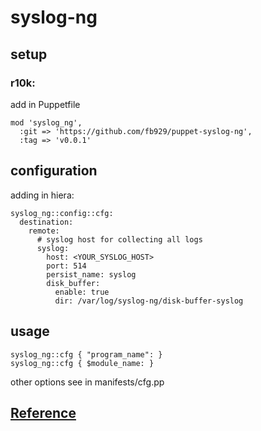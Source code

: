 # syslog-ng
## setup
### r10k:
add in Puppetfile
```
mod 'syslog_ng',
  :git => 'https://github.com/fb929/puppet-syslog-ng',
  :tag => 'v0.0.1'
```
## configuration
adding in hiera:
```
syslog_ng::config::cfg:
  destination:
    remote:
      # syslog host for collecting all logs
      syslog:
        host: <YOUR_SYSLOG_HOST>
        port: 514
        persist_name: syslog
        disk_buffer:
          enable: true
          dir: /var/log/syslog-ng/disk-buffer-syslog
```
## usage
```
syslog_ng::cfg { "program_name": }
syslog_ng::cfg { $module_name: }
```
other options see in manifests/cfg.pp

## [Reference](REFERENCE.md)
